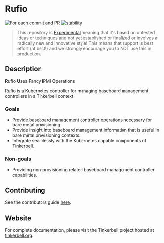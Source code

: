 # Rufio

![For each commit and PR](https://github.com/tinkerbell/rufio/workflows/For%20each%20commit%20and%20PR/badge.svg)
![stability](https://img.shields.io/badge/Stability-Experimental-red.svg)

> This repository is [Experimental](https://github.com/packethost/standards/blob/main/experimental-statement.md) meaning that it's based on untested ideas or techniques and not yet established or finalized or involves a radically new and innovative style!
> This means that support is best effort (at best!) and we strongly encourage you to NOT use this in production.

## Description

**R**ufio 
**U**ses 
**F**ancy 
**I**PMI 
**O**perations

Rufio is a Kubernetes controller for managing baseboard management controllers in a Tinkerbell context.

### Goals

* Provide baseboard management controller operations necessary for bare metal provisioning.
* Provide insight into baseboard management information that is useful in bare metal provisioning contexts.
* Integrate seamlessly with the Kubernetes capable components of Tinkerbell.

### Non-goals

* Providing non-provisioning related baseboard management controller capabilities.

## Contributing

See the contributors guide [here](CONTRIBUTING.md).

## Website

For complete documentation, please visit the Tinkerbell project hosted at [tinkerbell.org](https://tinkerbell.org).
